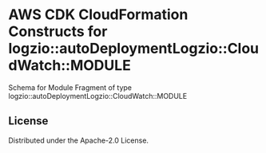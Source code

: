 # AWS CDK CloudFormation Constructs for logzio::autoDeploymentLogzio::CloudWatch::MODULE

Schema for Module Fragment of type logzio::autoDeploymentLogzio::CloudWatch::MODULE
## License

Distributed under the Apache-2.0 License.